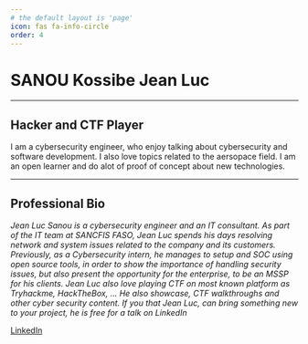 ```yaml
---
# the default layout is 'page'
icon: fas fa-info-circle
order: 4
---
```


# **SANOU Kossibe Jean Luc**
---

## Hacker and CTF Player

I am a cybersecurity engineer, who enjoy talking about cybersecurity and software development.
I also love topics related to the aersopace field.
I am an open learner and do alot of proof of concept about new technologies.

---

## Professional Bio

*Jean Luc Sanou is a cybersecurity engineer and an IT consultant. As part of the IT team at SANCFIS FASO, Jean Luc spends his days resolving network and system issues related to the company and its customers. Previously, as a Cybersecurity intern, he manages to setup and SOC using open source tools, in order to show the importance of handling security issues, but also present the opportunity for the enterprise, to be an MSSP for his clients. Jean Luc also love playing CTF on most known platform as Tryhackme, HackTheBox, ... He also showcase, CTF walkthroughs and other cyber security content. If you that Jean Luc, can bring something new to your project, he is free for a talk on LinkedIn*

[LinkedIn](https://www.linkedin.com/in/kossibe-jean-luc-sanou/ "My LinkedIn Profile")
